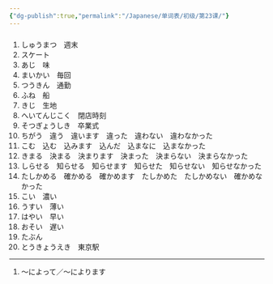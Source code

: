 ```yaml
---
{"dg-publish":true,"permalink":"/Japanese/单词表/初级/第23课/"}
---
```


### 
1. しゅうまつ　週末
2. スケート
3. あじ　味
4. まいかい　毎回
5. つうきん　通勤
6. ふね　船
7. きじ　生地
8. へいてんじこく　閉店時刻
9. そつぎょうしき　卒業式
10. ちがう　違う　違います　違った　違わない　違わなかった
11. こむ　込む　込みます　込んだ　込まなに　込まなかった
12. きまる　決まる　決まります　決まった　決まらない　決まらなかった
13. しらせる　知らせる　知らせます　知らせた　知らせない　知らせなかった
14. たしかめる　確かめる　確かめます　たしかめた　たしかめない　確かめなかった
15. こい　濃い
16. うすい　薄い
17. はやい　早い
18. おそい　遅い
19. たぶん
20. とうきょうえき　東京駅
---
1. ～によって／～によります